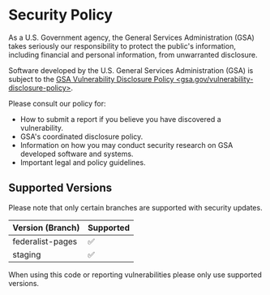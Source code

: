 # Security Policy

As a U.S. Government agency, the General Services Administration (GSA) takes seriously our responsibility to protect the public's information, including financial and personal information, from unwarranted disclosure.

Software developed by the U.S. General Services Administration (GSA) is subject to the [GSA Vulnerability Disclosure Policy <gsa.gov/vulnerability-disclosure-policy>](gsa.gov/vulnerability-disclosure-policy).

Please consult our policy for:
* How to submit a report if you believe you have discovered a vulnerability.
* GSA's coordinated disclosure policy.
* Information on how you may conduct security research on GSA developed software and systems.
* Important legal and policy guidelines.

## Supported Versions

Please note that only certain branches are supported with security updates.

| Version (Branch) | Supported          |
| ---------------- | ------------------ |
| federalist-pages | :white_check_mark: |
| staging          | :white_check_mark: |

When using this code or reporting vulnerabilities please only use supported versions.
